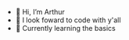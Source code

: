 - 👋 Hi, I’m Arthur
- 👀 I look foward to code with y'all
- 🌱 Currently learning the basics
<!---
ArthurResendeC/ArthurResendeC is a ✨ special ✨ repository because its `README.md` (this file) appears on your GitHub profile.
You can click the Preview link to take a look at your changes.
--->

